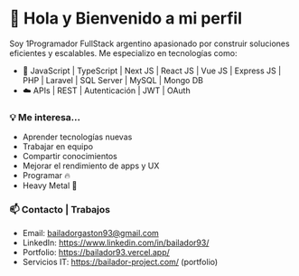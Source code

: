 # 👋 Hola y Bienvenido a mi perfil

Soy 1Programador FullStack argentino apasionado por construir soluciones eficientes y escalables. 
Me especializo en tecnologías como:

- 🔧 JavaScript | TypeScript | Next JS | React JS | Vue JS | Express JS | PHP | Laravel | SQL Server | MySQL | Mongo DB
- ☁️ APIs | REST | Autenticación | JWT | OAuth

### 💡 Me interesa...
- Aprender tecnologías nuevas
- Trabajar en equipo
- Compartir conocimientos
- Mejorar el rendimiento de apps y UX
- Programar 🔥
- Heavy Metal 🤘

### 📫 Contacto | Trabajos
- Email: bailadorgaston93@gmail.com
- LinkedIn: https://www.linkedin.com/in/bailador93/ 
- Portfolio: https://bailador93.vercel.app/
- Servicios IT: https://bailador-project.com/ (portfolio)
 
 
